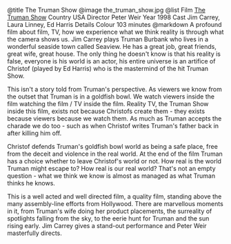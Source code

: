 @title		The Truman Show
@image		the_truman_show.jpg
@list
Film		[The Truman Show](https://www.imdb.com/title/tt0120382/)
Country		USA
Director		Peter Weir
Year		1998
Cast		Jim Carrey, Laura Linney, Ed Harris
Details		Colour 103 minutes
@markdown
A profound film about
film, TV, how we experience what we think reality is through
what the camera shows us.  Jim Carrey plays Truman Burbank who lives
in a wonderful seaside town called Seaview.  He has a great job, great
friends, great wife, great house.  The only thing he doesn't know
is that his reality is false, everyone is his world is an actor, his
entire universe is an artifice of Christof (played by
Ed Harris) who is the mastermind of the hit Truman Show.

This isn't a story told from Truman's perspective.  As viewers we
know from the outset that Truman is in a goldfish bowl.  We watch
viewers inside the film watching the film / TV inside the film.  Reality
TV, the Truman Show inside this film, exists not because Christofs
create them - they exists because viewers because we watch them.
As much as Truman accepts the charade we do too - such as when
Christof writes Truman's father back in after killing him off.

Christof defends Truman's goldfish bowl world as being a safe place,
free from the deceit and violence in the real world.  At the end of
the film Truman has a choice whether to leave Christof's world or not.
How real is the world Truman might escape to?  How real is our real world?
That's not an empty question - what we think we know is almost as
managed as what Truman thinks he knows.

This is a well acted and well directed film, a quality film, standing
above the many assembly-line efforts from Hollywood.  There are
marvellous moments in it, from Truman's wife doing her product
placements, the surreality of spotlights falling from the sky,
to the eerie hunt for Truman and the sun rising early.  Jim Carrey
gives a stand-out performance and Peter Weir masterfully directs.
